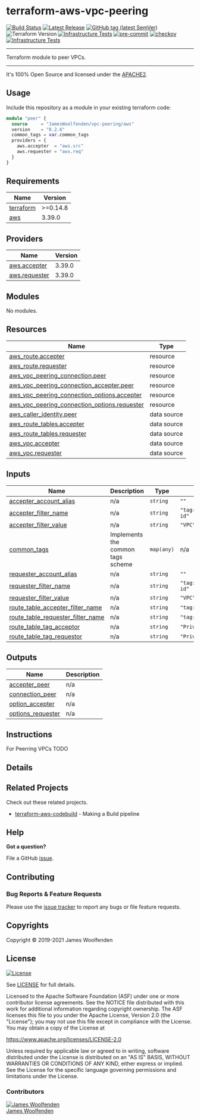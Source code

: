 # terraform-aws-vpc-peering

[![Build Status](https://github.com/JamesWoolfenden/terraform-aws-vpc-peering/workflows/Verify%20and%20Bump/badge.svg?branch=master)](https://github.com/JamesWoolfenden/terraform-aws-vpc-peering)
[![Latest Release](https://img.shields.io/github/release/JamesWoolfenden/terraform-aws-vpc-peering.svg)](https://github.com/JamesWoolfenden/terraform-aws-vpc-peering/releases/latest)
[![GitHub tag (latest SemVer)](https://img.shields.io/github/tag/JamesWoolfenden/terraform-aws-vpc-peering.svg?label=latest)](https://github.com/JamesWoolfenden/terraform-aws-vpc-peering/releases/latest)
![Terraform Version](https://img.shields.io/badge/tf-%3E%3D0.14.0-blue.svg)
[![Infrastructure Tests](https://www.bridgecrew.cloud/badges/github/JamesWoolfenden/terraform-aws-vpc-peering/cis_aws)](https://www.bridgecrew.cloud/link/badge?vcs=github&fullRepo=JamesWoolfenden%2Fterraform-aws-vpc-peering&benchmark=CIS+AWS+V1.2)
[![pre-commit](https://img.shields.io/badge/pre--commit-enabled-brightgreen?logo=pre-commit&logoColor=white)](https://github.com/pre-commit/pre-commit)
[![checkov](https://img.shields.io/badge/checkov-verified-brightgreen)](https://www.checkov.io/)
[![Infrastructure Tests](https://www.bridgecrew.cloud/badges/github/jameswoolfenden/terraform-aws-vpc-peering/general)](https://www.bridgecrew.cloud/link/badge?vcs=github&fullRepo=JamesWoolfenden%2Fterraform-aws-vpc-peering&benchmark=INFRASTRUCTURE+SECURITY)

 ---

Terraform module to peer VPCs.

---

It's 100% Open Source and licensed under the [APACHE2](LICENSE).

## Usage

Include this repository as a module in your existing terraform code:

```terraform
module "peer" {
  source     = "JamesWoolfenden/vpc-peering/aws"
  version    = "0.2.6"
  common_tags = var.common_tags
  providers = {
    aws.accepter  = "aws.src"
    aws.requester = "aws.req"
  }
}
```

<!-- BEGINNING OF PRE-COMMIT-TERRAFORM DOCS HOOK -->
## Requirements

| Name | Version |
|------|---------|
| <a name="requirement_terraform"></a> [terraform](#requirement\_terraform) | >=0.14.8 |
| <a name="requirement_aws"></a> [aws](#requirement\_aws) | 3.39.0 |

## Providers

| Name | Version |
|------|---------|
| <a name="provider_aws.accepter"></a> [aws.accepter](#provider\_aws.accepter) | 3.39.0 |
| <a name="provider_aws.requester"></a> [aws.requester](#provider\_aws.requester) | 3.39.0 |

## Modules

No modules.

## Resources

| Name | Type |
|------|------|
| [aws_route.accepter](https://registry.terraform.io/providers/hashicorp/aws/3.39.0/docs/resources/route) | resource |
| [aws_route.requester](https://registry.terraform.io/providers/hashicorp/aws/3.39.0/docs/resources/route) | resource |
| [aws_vpc_peering_connection.peer](https://registry.terraform.io/providers/hashicorp/aws/3.39.0/docs/resources/vpc_peering_connection) | resource |
| [aws_vpc_peering_connection_accepter.peer](https://registry.terraform.io/providers/hashicorp/aws/3.39.0/docs/resources/vpc_peering_connection_accepter) | resource |
| [aws_vpc_peering_connection_options.accepter](https://registry.terraform.io/providers/hashicorp/aws/3.39.0/docs/resources/vpc_peering_connection_options) | resource |
| [aws_vpc_peering_connection_options.requester](https://registry.terraform.io/providers/hashicorp/aws/3.39.0/docs/resources/vpc_peering_connection_options) | resource |
| [aws_caller_identity.peer](https://registry.terraform.io/providers/hashicorp/aws/3.39.0/docs/data-sources/caller_identity) | data source |
| [aws_route_tables.accepter](https://registry.terraform.io/providers/hashicorp/aws/3.39.0/docs/data-sources/route_tables) | data source |
| [aws_route_tables.requester](https://registry.terraform.io/providers/hashicorp/aws/3.39.0/docs/data-sources/route_tables) | data source |
| [aws_vpc.accepter](https://registry.terraform.io/providers/hashicorp/aws/3.39.0/docs/data-sources/vpc) | data source |
| [aws_vpc.requester](https://registry.terraform.io/providers/hashicorp/aws/3.39.0/docs/data-sources/vpc) | data source |

## Inputs

| Name | Description | Type | Default | Required |
|------|-------------|------|---------|:--------:|
| <a name="input_accepter_account_alias"></a> [accepter\_account\_alias](#input\_accepter\_account\_alias) | n/a | `string` | `""` | no |
| <a name="input_accepter_filter_name"></a> [accepter\_filter\_name](#input\_accepter\_filter\_name) | n/a | `string` | `"tag:aws:cloudformation:logical-id"` | no |
| <a name="input_accepter_filter_value"></a> [accepter\_filter\_value](#input\_accepter\_filter\_value) | n/a | `string` | `"VPC"` | no |
| <a name="input_common_tags"></a> [common\_tags](#input\_common\_tags) | Implements the common tags scheme | `map(any)` | n/a | yes |
| <a name="input_requester_account_alias"></a> [requester\_account\_alias](#input\_requester\_account\_alias) | n/a | `string` | `""` | no |
| <a name="input_requester_filter_name"></a> [requester\_filter\_name](#input\_requester\_filter\_name) | n/a | `string` | `"tag:aws:cloudformation:logical-id"` | no |
| <a name="input_requester_filter_value"></a> [requester\_filter\_value](#input\_requester\_filter\_value) | n/a | `string` | `"VPC"` | no |
| <a name="input_route_table_accepter_filter_name"></a> [route\_table\_accepter\_filter\_name](#input\_route\_table\_accepter\_filter\_name) | n/a | `string` | `"tag:Name"` | no |
| <a name="input_route_table_requester_filter_name"></a> [route\_table\_requester\_filter\_name](#input\_route\_table\_requester\_filter\_name) | n/a | `string` | `"tag:Name"` | no |
| <a name="input_route_table_tag_acceptor"></a> [route\_table\_tag\_acceptor](#input\_route\_table\_tag\_acceptor) | n/a | `string` | `"PrivateRouteTable*"` | no |
| <a name="input_route_table_tag_requestor"></a> [route\_table\_tag\_requestor](#input\_route\_table\_tag\_requestor) | n/a | `string` | `"PrivateRouteTable*"` | no |

## Outputs

| Name | Description |
|------|-------------|
| <a name="output_accepter_peer"></a> [accepter\_peer](#output\_accepter\_peer) | n/a |
| <a name="output_connection_peer"></a> [connection\_peer](#output\_connection\_peer) | n/a |
| <a name="output_option_accepter"></a> [option\_accepter](#output\_option\_accepter) | n/a |
| <a name="output_options_requester"></a> [options\_requester](#output\_options\_requester) | n/a |
<!-- END OF PRE-COMMIT-TERRAFORM DOCS HOOK -->

## Instructions

For Peerring VPCs TODO

## Details

## Related Projects

Check out these related projects.

- [terraform-aws-codebuild](https://github.com/jameswoolfenden/terraform-aws-codebuild) - Making a Build pipeline

## Help

**Got a question?**

File a GitHub [issue](https://github.com/jameswoolfenden/terraform-aws-vpc-peering/issues).

## Contributing

### Bug Reports & Feature Requests

Please use the [issue tracker](https://github.com/jameswoolfenden/terraform-aws-vpc-peering/issues) to report any bugs or file feature requests.

## Copyrights

Copyright © 2019-2021 James Woolfenden

## License

[![License](https://img.shields.io/badge/License-Apache%202.0-blue.svg)](https://opensource.org/licenses/Apache-2.0)

See [LICENSE](LICENSE) for full details.

Licensed to the Apache Software Foundation (ASF) under one
or more contributor license agreements. See the NOTICE file
distributed with this work for additional information
regarding copyright ownership. The ASF licenses this file
to you under the Apache License, Version 2.0 (the
"License"); you may not use this file except in compliance
with the License. You may obtain a copy of the License at

<https://www.apache.org/licenses/LICENSE-2.0>

Unless required by applicable law or agreed to in writing,
software distributed under the License is distributed on an
"AS IS" BASIS, WITHOUT WARRANTIES OR CONDITIONS OF ANY
KIND, either express or implied. See the License for the
specific language governing permissions and limitations
under the License.

### Contributors

[![James Woolfenden][jameswoolfenden_avatar]][jameswoolfenden_homepage]<br/>[James Woolfenden][jameswoolfenden_homepage]

[jameswoolfenden_homepage]: https://github.com/jameswoolfenden
[jameswoolfenden_avatar]: https://github.com/jameswoolfenden.png?size=150
[github]: https://github.com/jameswoolfenden
[linkedin]: https://www.linkedin.com/in/jameswoolfenden/
[twitter]: https://twitter.com/JimWoolfenden
[share_twitter]: https://twitter.com/intent/tweet/?text=terraform-aws-vpc-peering&url=https://github.com/jameswoolfenden/terraform-aws-vpc-peering
[share_linkedin]: https://www.linkedin.com/shareArticle?mini=true&title=terraform-aws-vpc-peering&url=https://github.com/jameswoolfenden/terraform-aws-vpc-peering
[share_reddit]: https://reddit.com/submit/?url=https://github.com/jameswoolfenden/terraform-aws-vpc-peering
[share_facebook]: https://facebook.com/sharer/sharer.php?u=https://github.com/jameswoolfenden/terraform-aws-vpc-peering
[share_email]: mailto:?subject=terraform-aws-vpc-peering&body=https://github.com/jameswoolfenden/terraform-aws-vpc-peering
